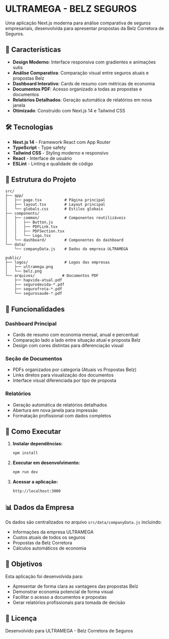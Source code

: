 # ULTRAMEGA - BELZ SEGUROS

Uma aplicação Next.js moderna para análise comparativa de seguros empresariais, desenvolvida para apresentar propostas da Belz Corretora de Seguros.

## 🚀 Características

- **Design Moderno**: Interface responsiva com gradientes e animações sutis
- **Análise Comparativa**: Comparação visual entre seguros atuais e propostas Belz
- **Dashboard Interativo**: Cards de resumo com métricas de economia
- **Documentos PDF**: Acesso organizado a todas as propostas e documentos
- **Relatórios Detalhados**: Geração automática de relatórios em nova janela
- **Otimizado**: Construído com Next.js 14 e Tailwind CSS

## 🛠️ Tecnologias

- **Next.js 14** - Framework React com App Router
- **TypeScript** - Type safety
- **Tailwind CSS** - Styling moderno e responsivo
- **React** - Interface de usuário
- **ESLint** - Linting e qualidade de código

## 📁 Estrutura do Projeto

```
src/
├── app/
│   ├── page.tsx          # Página principal
│   ├── layout.tsx        # Layout principal
│   └── globals.css       # Estilos globais
├── components/
│   ├── common/           # Componentes reutilizáveis
│   │   ├── Button.js
│   │   ├── PDFLink.tsx
│   │   ├── PDFSection.tsx
│   │   └── Logo.tsx
│   └── dashboard/        # Componentes do dashboard
└── data/
    └── companyData.js    # Dados da empresa ULTRAMEGA

public/
├── logos/                # Logos das empresas
│   ├── ultramega.png
│   └── belz.png
└── arquivos/            # Documentos PDF
    ├── hapvida-atual.pdf
    ├── segurodevida-*.pdf
    ├── segurofrota-*.pdf
    └── segurosaude-*.pdf
```

## 🎨 Funcionalidades

### Dashboard Principal
- Cards de resumo com economia mensal, anual e percentual
- Comparação lado a lado entre situação atual e proposta Belz
- Design com cores distintas para diferenciação visual

### Seção de Documentos
- PDFs organizados por categoria (Atuais vs Propostas Belz)
- Links diretos para visualização dos documentos
- Interface visual diferenciada por tipo de proposta

### Relatórios
- Geração automática de relatórios detalhados
- Abertura em nova janela para impressão
- Formatação profissional com dados completos

## 🚀 Como Executar

1. **Instalar dependências:**
   ```bash
   npm install
   ```

2. **Executar em desenvolvimento:**
   ```bash
   npm run dev
   ```

3. **Acessar a aplicação:**
   ```
   http://localhost:3000
   ```

## 📊 Dados da Empresa

Os dados são centralizados no arquivo `src/data/companyData.js` incluindo:
- Informações da empresa ULTRAMEGA
- Custos atuais de todos os seguros
- Propostas da Belz Corretora
- Cálculos automáticos de economia

## 🎯 Objetivos

Esta aplicação foi desenvolvida para:
- Apresentar de forma clara as vantagens das propostas Belz
- Demonstrar economia potencial de forma visual
- Facilitar o acesso a documentos e propostas
- Gerar relatórios profissionais para tomada de decisão

## 📝 Licença

Desenvolvido para ULTRAMEGA - Belz Corretora de Seguros
